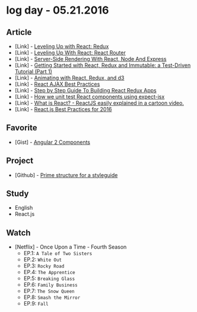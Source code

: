# log day - 05.21.2016

## Article 

- \[Link\] - [Leveling Up with React: Redux](https://css-tricks.com/learning-react-redux/)
- \[Link\] - [Leveling Up With React: React Router](https://css-tricks.com/learning-react-router/)
- \[Link\] - [Server-Side Rendering With React, Node And Express](https://www.smashingmagazine.com/2016/03/server-side-rendering-react-node-express/)
- \[Link\] - [Getting Started with React, Redux and Immutable: a Test-Driven Tutorial (Part 1)](http://www.theodo.fr/blog/2016/03/getting-started-with-react-redux-and-immutable-a-test-driven-tutorial-part-1/)
- \[Link\] - [Animating with React, Redux, and d3](http://swizec.com/blog/animating-with-react-redux-and-d3/swizec/6775)
- \[Link\] - [React AJAX Best Practices](http://andrewhfarmer.com/react-ajax-best-practices/)
- \[Link\] - [Step by Step Guide To Building React Redux Apps](https://medium.com/@rajaraodv/step-by-step-guide-to-building-react-redux-apps-using-mocks-48ca0f47f9a#.re4rqzo1h)
- \[Link\] - [How we unit test React components using expect-jsx](https://blog.algolia.com/how-we-unit-test-react-components-using-expect-jsx/)
- \[Link\] - [What is React? - ReactJS easily explained in a cartoon video.](http://www.mybridge.co/view/11332)
- \[Link\] - [React.js Best Practices for 2016](https://blog.risingstack.com/react-js-best-practices-for-2016/)


## Favorite

- \[Gist\] - [Angular 2 Components](https://gist.github.com/johnlindquist/b043ce1b7334f7efaf25c1b471a7cb54)


## Project

- \[Github\] - [Prime structure for a styleguide](https://github.com/prime-solutions/prime-styleguide)


## Study

- English
- React.js


## Watch

- \[Netflix\] - Once Upon a Time - Fourth Season
  - EP.1: `A Tale of Two Sisters`
  - EP.2: `White Out`
  - EP.3: `Rocky Road`
  - EP.4: `The Apprentice`
  - EP.5: `Breaking Glass`
  - EP.6: `Family Business`
  - EP.7: `The Snow Queen`
  - EP.8: `Smash the Mirror`
  - EP.9: `Fall`
